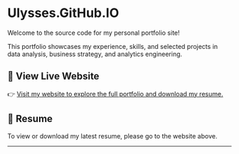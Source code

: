 # Ulysses.GitHub.IO

Welcome to the source code for my personal portfolio site!

This portfolio showcases my experience, skills, and selected projects in data analysis, business strategy, and analytics engineering. 

## 🔗 View Live Website  
👉 [Visit my website to explore the full portfolio and download my resume.](https://us-hub-98.github.io/ulysses/#)

## 📄 Resume  
To view or download my latest resume, please go to the website above. 

---

